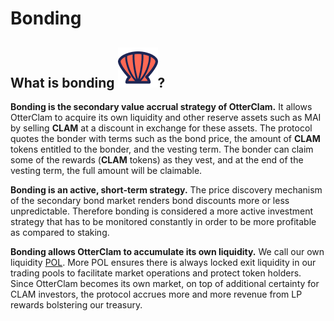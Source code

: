 # Bonding

## What is bonding ![](../.gitbook/assets/favicon@2x.png)?

**Bonding is the secondary value accrual strategy of OtterClam.** It allows OtterClam to acquire its own liquidity and other reserve assets such as MAI by selling **CLAM** at a discount in exchange for these assets. The protocol quotes the bonder with terms such as the bond price, the amount of **CLAM** tokens entitled to the bonder, and the vesting term. The bonder can claim some of the rewards (**CLAM** tokens) as they vest, and at the end of the vesting term, the full amount will be claimable.

**Bonding is an active, short-term strategy.** The price discovery mechanism of the secondary bond market renders bond discounts more or less unpredictable. Therefore bonding is considered a more active investment strategy that has to be monitored constantly in order to be more profitable as compared to staking.

**Bonding allows OtterClam to accumulate its own liquidity.** We call our own liquidity [POL](../references/glossary.md#pol). More POL ensures there is always locked exit liquidity in our trading pools to facilitate market operations and protect token holders. Since OtterClam becomes its own market, on top of additional certainty for CLAM investors, the protocol accrues more and more revenue from LP rewards bolstering our treasury.
